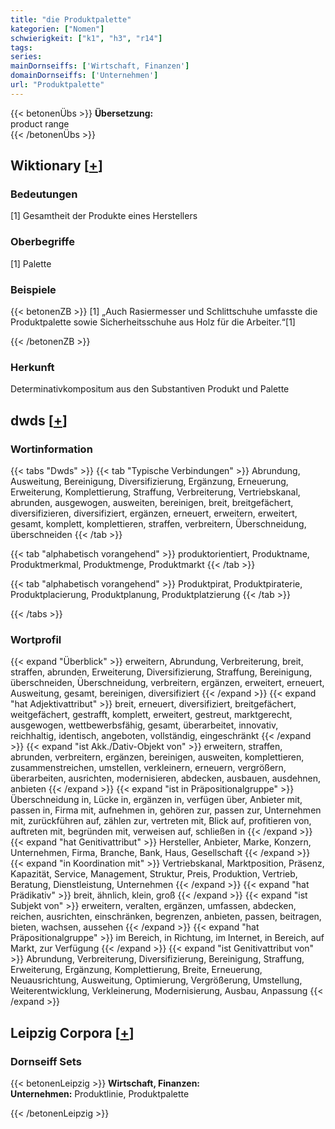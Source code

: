 ```yaml
---
title: "die Produktpalette"
kategorien: ["Nomen"]
schwierigkeit: ["k1", "h3", "r14"]
tags:
series:
mainDornseiffs: ['Wirtschaft, Finanzen']
domainDornseiffs: ['Unternehmen']
url: "Produktpalette"
---
```


{{< betonenÜbs >}}
**Übersetzung:**  
product range  
{{< /betonenÜbs >}}

## Wiktionary [[+](https://de.wiktionary.org/wiki/Produktpalette)]

### Bedeutungen
[1] Gesamtheit der Produkte eines Herstellers  

### Oberbegriffe
[1] Palette  

### Beispiele
{{< betonenZB >}}
[1] „Auch Rasiermesser und Schlittschuhe umfasste die Produktpalette sowie Sicherheitsschuhe aus Holz für die Arbeiter.“[1]  

{{< /betonenZB >}}
### Herkunft
Determinativkompositum aus den Substantiven Produkt und Palette  



## dwds [[+](https://www.dwds.de/wb/Produktpalette)]

### Wortinformation
{{< tabs "Dwds" >}}
{{< tab "Typische Verbindungen" >}}
Abrundung, Ausweitung, Bereinigung, Diversifizierung, Ergänzung, Erneuerung, Erweiterung, Komplettierung, Straffung, Verbreiterung, Vertriebskanal, abrunden, ausgewogen, ausweiten, bereinigen, breit, breitgefächert, diversifizieren, diversifiziert, ergänzen, erneuert, erweitern, erweitert, gesamt, komplett, komplettieren, straffen, verbreitern, Überschneidung, überschneiden
{{< /tab >}}

{{< tab "alphabetisch vorangehend" >}}
produktorientiert, Produktname, Produktmerkmal, Produktmenge, Produktmarkt
{{< /tab >}}

{{< tab "alphabetisch vorangehend" >}}
Produktpirat, Produktpiraterie, Produktplacierung, Produktplanung, Produktplatzierung
{{< /tab >}}

{{< /tabs >}}

### Wortprofil
{{< expand "Überblick" >}} erweitern, Abrundung, Verbreiterung, breit, straffen, abrunden, Erweiterung, Diversifizierung, Straffung, Bereinigung, überschneiden, Überschneidung, verbreitern, ergänzen, erweitert, erneuert, Ausweitung, gesamt, bereinigen, diversifiziert {{< /expand >}}
{{< expand "hat Adjektivattribut" >}} breit, erneuert, diversifiziert, breitgefächert, weitgefächert, gestrafft, komplett, erweitert, gestreut, marktgerecht, ausgewogen, wettbewerbsfähig, gesamt, überarbeitet, innovativ, reichhaltig, identisch, angeboten, vollständig, eingeschränkt {{< /expand >}}
{{< expand "ist Akk./Dativ-Objekt von" >}} erweitern, straffen, abrunden, verbreitern, ergänzen, bereinigen, ausweiten, komplettieren, zusammenstreichen, umstellen, verkleinern, erneuern, vergrößern, überarbeiten, ausrichten, modernisieren, abdecken, ausbauen, ausdehnen, anbieten {{< /expand >}}
{{< expand "ist in Präpositionalgruppe" >}} Überschneidung in, Lücke in, ergänzen in, verfügen über, Anbieter mit, passen in, Firma mit, aufnehmen in, gehören zur, passen zur, Unternehmen mit, zurückführen auf, zählen zur, vertreten mit, Blick auf, profitieren von, auftreten mit, begründen mit, verweisen auf, schließen in {{< /expand >}}
{{< expand "hat Genitivattribut" >}} Hersteller, Anbieter, Marke, Konzern, Unternehmen, Firma, Branche, Bank, Haus, Gesellschaft {{< /expand >}}
{{< expand "in Koordination mit" >}} Vertriebskanal, Marktposition, Präsenz, Kapazität, Service, Management, Struktur, Preis, Produktion, Vertrieb, Beratung, Dienstleistung, Unternehmen {{< /expand >}}
{{< expand "hat Prädikativ" >}} breit, ähnlich, klein, groß {{< /expand >}}
{{< expand "ist Subjekt von" >}} erweitern, veralten, ergänzen, umfassen, abdecken, reichen, ausrichten, einschränken, begrenzen, anbieten, passen, beitragen, bieten, wachsen, aussehen {{< /expand >}}
{{< expand "hat Präpositionalgruppe" >}} im Bereich, in Richtung, im Internet, in Bereich, auf Markt, zur Verfügung {{< /expand >}}
{{< expand "ist Genitivattribut von" >}} Abrundung, Verbreiterung, Diversifizierung, Bereinigung, Straffung, Erweiterung, Ergänzung, Komplettierung, Breite, Erneuerung, Neuausrichtung, Ausweitung, Optimierung, Vergrößerung, Umstellung, Weiterentwicklung, Verkleinerung, Modernisierung, Ausbau, Anpassung {{< /expand >}}

## Leipzig Corpora [[+](https://corpora.uni-leipzig.de/en/res?word=Produktpalette&corpusId=deu_newscrawl-public_2018)]

### Dornseiff Sets
{{< betonenLeipzig >}}
**Wirtschaft, Finanzen:**  
**Unternehmen:** Produktlinie, Produktpalette  

{{< /betonenLeipzig >}}

